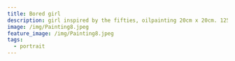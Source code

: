 ```yaml
---
title: Bored girl
description: girl inspired by the fifties, oilpainting 20cm x 20cm. 125 euro
image: /img/Painting8.jpeg
feature_image: /img/Painting8.jpeg
tags:
  - portrait
---
```

